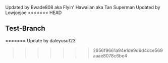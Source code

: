 Updated by Bwade808 aka Flyin' Hawaiian aka Tan Superman
Updated by Lowjoejoe
<<<<<<< HEAD

## Test-Branch
=======
Update by daleyusuf23
>>>>>>> 2956f9661a94e1de9d6d4dce569aaae8078c6be4
